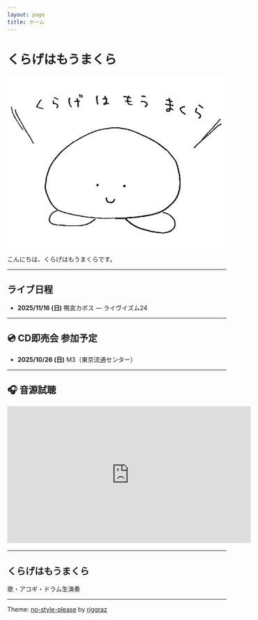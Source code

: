 ```yaml
---
layout: page
title: ホーム
---
```


# くらげはもうまくら

<img src="/assets/images/krgmkr.png" >

こんにちは、くらげはもうまくらです。  


---

##  ライブ日程
- **2025/11/16 (日)** 鴨宮カボス — ライヴイズム24

---

## 💿 CD即売会 参加予定
- **2025/10/26 (日)** M3（東京流通センター）  

---

## 🎧 音源試聴
<div style="text-align:center;">
  <iframe width="560" height="315"
  src="https://www.youtube.com/embed/iMKMh75L3BY?si=0xEn-sZ2KAjJNBcJ"
  title="YouTube video player"
  frameborder="0"
  allow="accelerometer; autoplay; clipboard-write; encrypted-media; gyroscope; picture-in-picture"
  allowfullscreen></iframe>
</div>

---

## くらげはもうまくら
歌・アコギ・ドラム生演奏

---

Theme: [no-style-please](https://github.com/riggraz/no-style-please) by [riggraz](https://riggraz.dev)
